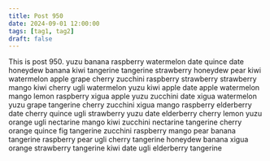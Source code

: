 ```yaml
---
title: Post 950
date: 2024-09-01 12:00:00
tags: [tag1, tag2]
draft: false
---
```

This is post 950.
yuzu
banana
raspberry
watermelon
date
quince
date
honeydew
banana
kiwi
tangerine
tangerine
strawberry
honeydew
pear
kiwi
watermelon
apple
grape
cherry
zucchini
raspberry
strawberry
strawberry
mango
kiwi
cherry
ugli
watermelon
yuzu
kiwi
apple
date
apple
watermelon
mango
lemon
raspberry
xigua
apple
yuzu
zucchini
date
xigua
watermelon
yuzu
grape
tangerine
cherry
zucchini
xigua
mango
raspberry
elderberry
date
cherry
quince
ugli
strawberry
yuzu
date
elderberry
cherry
lemon
yuzu
orange
ugli
nectarine
mango
kiwi
zucchini
nectarine
tangerine
cherry
orange
quince
fig
tangerine
zucchini
raspberry
mango
pear
banana
tangerine
raspberry
pear
ugli
cherry
tangerine
honeydew
banana
xigua
orange
strawberry
tangerine
kiwi
date
ugli
elderberry
tangerine
